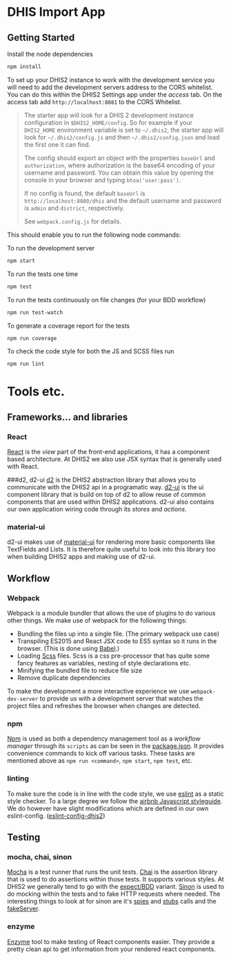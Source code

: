DHIS Import App
==============

## Getting Started

Install the node dependencies
```sh
npm install
```

To set up your DHIS2 instance to work with the development service you will need to add the development servers address to the CORS whitelist. You can do this within the DHIS2 Settings app under the _access_ tab. On the access tab add `http://localhost:8081` to the CORS Whitelist.
> The starter app will look for a DHIS 2 development instance configuration in
> `$DHIS2_HOME/config`. So for example if your `DHIS2_HOME` environment variable is
> set to `~/.dhis2`, the starter app will look for `~/.dhis2/config.js` and then
> `~/.dhis2/config.json` and load the first one it can find.
>
> The config should export an object with the properties `baseUrl` and
> `authorization`, where authorization is the base64 encoding of your username and
> password. You can obtain this value by opening the console in your browser and
> typing `btoa('user:pass')`.
>
> If no config is found, the default `baseUrl` is `http://localhost:8080/dhis` and
> the default username and password is `admin` and `district`, respectively.
>
> See `webpack.config.js` for details.

This should enable you to run the following node commands:

To run the development server
```sh
npm start
```

To run the tests one time
```sh
npm test
```

To run the tests continuously on file changes (for your BDD workflow)
```sh
npm run test-watch
```

To generate a coverage report for the tests
```sh
npm run coverage
```

To check the code style for both the JS and SCSS files run
```sh
npm run lint
```

# Tools etc.

## Frameworks... and libraries
### React
[React](https://facebook.github.io/react/) is the _view_ part of the front-end applications, it has a component based architecture. At DHIS2 we also use JSX syntax that is generally used with React.

###d2, d2-ui
[d2](https://github.com/dhis2/d2) is the DHIS2 abstraction library that allows you to communicate with the DHIS2 api in a programatic way. [d2-ui](https://github.com/dhis2/d2-ui) is the ui component library that is build on top of d2 to allow reuse of common components that are used within DHIS2 applications. d2-ui also contains our own application wiring code through its _stores_ and _actions_.

### material-ui
d2-ui makes use of [material-ui](http://www.material-ui.com) for rendering more basic components like TextFields and Lists. It is therefore quite useful to look into this library too when building DHIS2 apps and making use of d2-ui.

## Workflow

### Webpack
Webpack is a module bundler that allows the use of plugins to do various other things. We make use of webpack for the following things:
+ Bundling the files up into a single file. (The primary webpack use case)
+ Transpiling ES2015 and React JSX code to ES5 syntax so it runs in the browser. (This is done using [Babel](http://babeljs.io).)
+ Loading [Scss](http://sass-lang.com) files. Scss is a css pre-processor that has quite some fancy features as variables, nesting of style declarations etc.
+ Minifying the bundled file to reduce file size
+ Remove duplicate dependencies

To make the development a more interactive experience we use `webpack-dev-server` to provide us with a development server that watches the project files and refreshes the browser when changes are detected.

### npm
[Npm](https://www.npmjs.com) is used as both a dependency management tool as a _workflow manager_ through its `scripts` as can be seen in the [package.json](https://github.com/dhis2/app-skeleton/blob/master/package.json#L6-L14). It provides convenience commands to kick off various tasks. These tasks are mentioned above as `npm run <command>`, `npm start`, `npm test`, etc.

### linting
To make sure the code is in line with the code style, we use [eslint](http://eslint.org) as a static style checker. To a large degree we follow the [airbnb Javascript styleguide](https://github.com/airbnb/javascript). We do however have slight modifications which are defined in our own eslint-config. ([eslint-config-dhis2](https://github.com/dhis2/eslint-config-dhis2/blob/master/.eslintrc))

## Testing

### mocha, chai, sinon
[Mocha](https://mochajs.org) is a test runner that runs the unit tests. [Chai](http://chaijs.com) is the assertion library that is used to do assertions within those tests. It supports various styles. At DHIS2 we generally tend to go with the [expect/BDD](http://chaijs.com/api/bdd/) variant. [Sinon](http://sinonjs.org) is used to do mocking within the tests and to fake HTTP requests where needed. The interesting things to look at for sinon are it's [spies](http://sinonjs.org/docs/#spies) and [stubs](http://sinonjs.org/docs/#stubs) calls and the [fakeServer](http://sinonjs.org/docs/#fakeServer).

### enzyme
[Enzyme](https://github.com/airbnb/enzyme) tool to make testing of React components easier. They provide a pretty clean api to get information from your rendered react components. 
